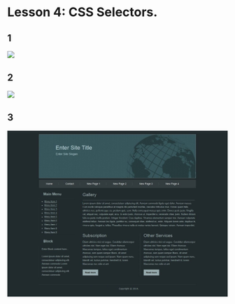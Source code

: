 # Lesson 4: CSS Selectors.

## 1 


![](https://miro.medium.com/v2/resize:fit:1400/1*PvBFXA31SKFL89pV0kGWuA.jpeg)

## 2

![](https://www.quackit.com/pix/html/templates/download/bootstrap/corporate-1a.png)


## 3
![alt text](image-2.png)